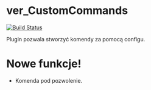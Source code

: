# ver_CustomCommands

[![Build Status](https://travis-ci.org/joemccann/dillinger.svg?branch=master)](https://travis-ci.org/joemccann/dillinger)

Plugin pozwala stworzyć komendy za pomocą configu.

# Nowe funkcje!

  - Komenda pod pozwolenie.
